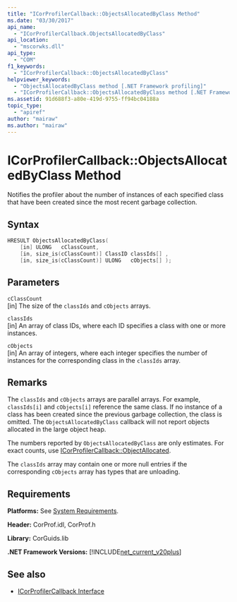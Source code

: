 ```yaml
---
title: "ICorProfilerCallback::ObjectsAllocatedByClass Method"
ms.date: "03/30/2017"
api_name: 
  - "ICorProfilerCallback.ObjectsAllocatedByClass"
api_location: 
  - "mscorwks.dll"
api_type: 
  - "COM"
f1_keywords: 
  - "ICorProfilerCallback::ObjectsAllocatedByClass"
helpviewer_keywords: 
  - "ObjectsAllocatedByClass method [.NET Framework profiling]"
  - "ICorProfilerCallback::ObjectsAllocatedByClass method [.NET Framework profiling]"
ms.assetid: 91d688f3-a80e-419d-9755-ff94bc04188a
topic_type: 
  - "apiref"
author: "mairaw"
ms.author: "mairaw"
---
```

# ICorProfilerCallback::ObjectsAllocatedByClass Method
Notifies the profiler about the number of instances of each specified class that have been created since the most recent garbage collection.  
  
## Syntax  
  
```cpp  
HRESULT ObjectsAllocatedByClass(  
    [in] ULONG   cClassCount,  
    [in, size_is(cClassCount)] ClassID classIds[] ,  
    [in, size_is(cClassCount)] ULONG   cObjects[] );  
```  
  
## Parameters  
 `cClassCount`  
 [in] The size of the `classIds` and `cObjects` arrays.  
  
 `classIds`  
 [in] An array of class IDs, where each ID specifies a class with one or more instances.  
  
 `cObjects`  
 [in] An array of integers, where each integer specifies the number of instances for the corresponding class in the `classIds` array.  
  
## Remarks  
 The `classIds` and `cObjects` arrays are parallel arrays. For example, `classIds[i]` and `cObjects[i]` reference the same class. If no instance of a class has been created since the previous garbage collection, the class is omitted. The `ObjectsAllocatedByClass` callback will not report objects allocated in the large object heap.  
  
 The numbers reported by `ObjectsAllocatedByClass` are only estimates. For exact counts, use [ICorProfilerCallback::ObjectAllocated](../../../../docs/framework/unmanaged-api/profiling/icorprofilercallback-objectallocated-method.md).  
  
 The `classIds` array may contain one or more null entries if the corresponding `cObjects` array has types that are unloading.  
  
## Requirements  
 **Platforms:** See [System Requirements](../../../../docs/framework/get-started/system-requirements.md).  
  
 **Header:** CorProf.idl, CorProf.h  
  
 **Library:** CorGuids.lib  
  
 **.NET Framework Versions:** [!INCLUDE[net_current_v20plus](../../../../includes/net-current-v20plus-md.md)]  
  
## See also

- [ICorProfilerCallback Interface](../../../../docs/framework/unmanaged-api/profiling/icorprofilercallback-interface.md)

